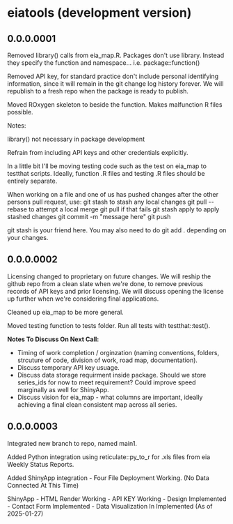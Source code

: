 # eiatools (development version)

## 0.0.0.0001

Removed library() calls from eia_map.R. Packages don't use library. Instead they specify the function and namespace... i.e. package::function()

Removed API key, for standard practice don't include personal identifying information, since it will remain in the git change log history forever. We will republish to a fresh repo when the package is ready to publish.

Moved ROxygen skeleton to beside the function. Makes malfunction R files possible.

Notes:

library() not necessary in package development

Refrain from including API keys and other credentials explicitly.

In a little bit I'll be moving testing code such as the test on eia_map to testthat scripts. Ideally, function .R files and testing .R files should be entirely separate.

When working on a file and one of us has pushed changes after the other persons pull request, use:
  git stash to stash any local changes
  git pull --rebase to attempt a local merge
  git pull if that fails
  git stash apply to apply stashed changes
  git commit -m "message here"
  git push
  
git stash is your friend here. You may also need to do git add . depending on your changes.

## 0.0.0.0002

Licensing changed to proprietary on future changes. We will reship the github repo from a clean slate when we're done, to remove previous records of API keys and prior licensing. We will discuss opening the license up further when we're considering final applications.

Cleaned up eia_map to be more general.

Moved testing function to tests folder. Run all tests with testthat::test().

**Notes To Discuss On Next Call:**
+ Timing of work completion / orginzation (naming conventions, folders, strcuture of code, division of work, road map, documentation).
+ Discuss temporary API key usuage.
+ Discuss data storage requirment inside package. Should we store series_ids for now to meet requirement? Could improve speed marginally as well for ShinyApp.
+ Discuss vision for eia_map - what columns are important, ideally achieving a final clean consistent map across all series.

## 0.0.0.0003

Integrated new branch to repo, named main1.

Added Python integration using reticulate::py_to_r for .xls files from eia Weekly Status Reports. 

Added ShinyApp integration - Four File Deployment Working. (No Data Connected At This Time)

ShinyApp - HTML Render Working - API KEY Working - Design Implemented - Contact Form Implemented - Data Visualization In Implemented (As of 2025-01-27)


